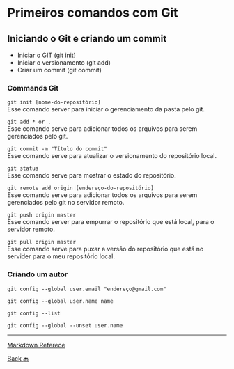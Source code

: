 # Primeiros comandos com Git
## Iniciando o Git e criando um commit
- Iniciar o GIT (git init)
- Iniciar o versionamento (git add)
- Criar um commit (git commit)

### Commands Git
`git init [nome-do-repositório]`\
Esse comando server para iniciar o gerenciamento da pasta pelo git.

`git add * or .`\
Esse comando serve para adicionar todos os arquivos para serem gerenciados pelo git.

`git commit -m "Título do commit"`\
Esse comando serve para atualizar o versionamento do repositório local.

`git status`\
Esse comando serve para mostrar o estado do repositório.

`git remote add origin [endereço-do-repositório]`\
Esse comando serve para adicionar todos os arquivos para serem gerenciados pelo git no servidor remoto.

`git push origin master`\
Esse comando server para empurrar o repositório que está local, para o servidor remoto.

`git pull origin master`\
Esse comando serve para puxar a versão do repositório que está no servider para o meu repositório local.

### Criando um autor

`git config --global user.email "endereço@gmail.com"`

`git config --global user.name name`

`git config --list`

`git config --global --unset user.name`

---

[Markdown Referece](https://docs.pipz.com/central-de-ajuda/learning-center/guia-basico-de-markdown#open)




[Back :back:](../README.md)
